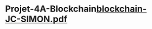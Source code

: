# Projet-4A-Blockchain[blockchain-JC-SIMON.pdf](https://github.com/Sami6EZZ/Projet-4A-Blockchain/files/10509857/blockchain-JC-SIMON.pdf)
